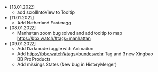 * [13.01.2022]
  * add scrollIntoView to Tooltip
* [11.01.2022]
  * Add Netherland Easteregg
* [08.01.2022]
  * Manhattan zoom bug solved and add tooltip to map https://bbx.watch/#tags=manhattan
* [09.01.2022]
  * Add Darkmode toggle with Animation
  * Add https://bbx.watch/#tags=bundeswehr Tag and 3 new Xingbao BB Pro Products
  * Add missings States (New bug in HistoryMerger)
